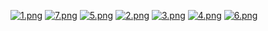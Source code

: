 [![1.png](https://i.postimg.cc/XN2RsGHF/1.png)](https://postimg.cc/NLHCMMwf)
[![7.png](https://i.postimg.cc/504r3b8n/7.png)](https://postimg.cc/mcnVZxXH)
[![5.png](https://i.postimg.cc/KYrVBR31/5.png)](https://postimg.cc/hJvpq4rn)
[![2.png](https://i.postimg.cc/65yDgWgP/2.png)](https://postimg.cc/ZCz7ySTP)
[![3.png](https://i.postimg.cc/N0wSK1Fh/3.png)](https://postimg.cc/TKCCS5nQ)
[![4.png](https://i.postimg.cc/T3bB2kRq/4.png)](https://postimg.cc/G4cXqxTH)
[![6.png](https://i.postimg.cc/28MPDpfS/6.png)](https://postimg.cc/SJLZ6vsB)

